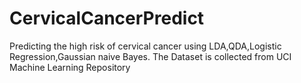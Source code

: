 # CervicalCancerPredict
 Predicting the high risk of cervical cancer using LDA,QDA,Logistic Regression,Gaussian naive Bayes. The Dataset is collected from UCI Machine Learning Repository

